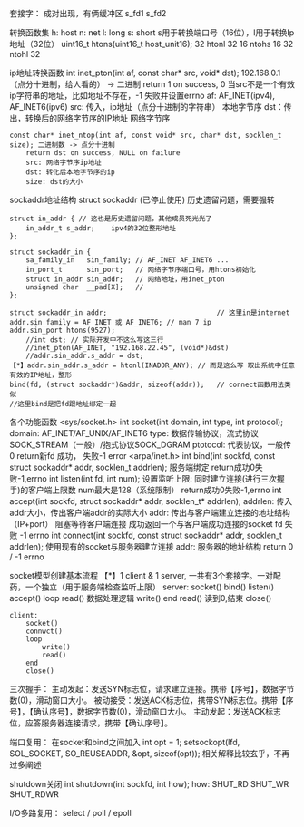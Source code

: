 套接字：
    成对出现，有俩缓冲区
    s_fd1     s_fd2

转换函数集 h: host  n: net  l: long  s: short
    s用于转换端口号（16位），l用于转换Ip地址（32位）
    uint16_t htons(uint16_t host_unit16);
        32   htonl     32
        16   ntohs     16
        32   ntohl     32

ip地址转换函数
    int inet_pton(int af, const char* src, void* dst); 192.168.0.1（点分十进制，给人看的） -> 二进制
        return 1 on success, 0 当src不是一个有效ip字符串的地址，比如地址不存在，-1 失败并设置errno
        af: AF_INET(ipv4), AF_INET6(ipv6)
        src: 传入，ip地址（点分十进制的字符串）    本地字节序
        dst：传出，转换后的网络字节序的IP地址      网络字节序

    const char* inet_ntop(int af, const void* src, char* dst, socklen_t size); 二进制数 -> 点分十进制
        return dst on success, NULL on failure
        src: 网络字节序ip地址
        dst: 转化后本地字节序的ip
        size: dst的大小

sockaddr地址结构
    struct sockaddr (已停止使用)
    历史遗留问题，需要强转

    struct in_addr { // 这也是历史遗留问题，其他成员死光光了
        in_addr_t s_addr;    ipv4的32位整形地址
    };

    struct sockaddr_in {
        sa_family_in   sin_family; // AF_INET AF_INET6 ...
        in_port_t      sin_port;   // 网络字节序端口号，用htons初始化
        struct in_addr sin_addr;   // 网络地址，用inet_pton
        unsigned char  __pad[X];   // 
    };

    struct sockaddr_in addr;                           // 这里in是internet
    addr.sin_family = AF_INET 或 AF_INET6; // man 7 ip
    addr.sin_port htons(9527);
        //int dst; // 实际开发中不这么写这三行
        //inet_pton(AF_INET, "192.168.22.45", (void*)&dst)
        //addr.sin_addr.s_addr = dst;
    【*】addr.sin_addr.s_addr = htonl(INADDR_ANY); // 而是这么写 取出系统中任意有效的IP地址，整形
    bind(fd, (struct sockaddr*)&addr, sizeof(addr));   // connect函数用法类似
    //这里bind是把fd跟地址绑定一起

各个功能函数
    <sys/socket.h>
    int socket(int domain, int type, int protocol);
        domain: AF_INET/AF_UNIX/AF_INET6
        type: 数据传输协议，流式协议SOCK_STREAM（一般）/抱式协议SOCK_DGRAM
        ptotocol: 代表协议，一般传0
        return新fd 成功， 失败-1 error
    <arpa/inet.h>
    int bind(int sockfd, const struct sockaddr* addr, socklen_t addrlen);
        服务端绑定
        return成功0失败-1,errno
    int listen(int fd, int num);
        设置监听上限: 同时建立连接(进行三次握手)的客户端上限数 num最大是128（系统限制）
        return成功0失败-1,errno
    int accept(int sockfd, struct sockaddr* addr, socklen_t* addrlen);
        addrlen: 传入addr大小，传出客户端addr的实际大小
        addr: 传出与客户端建立连接的地址结构（IP+port）
        阻塞等待客户端连接
        成功返回一个与客户端成功连接的socket fd
        失败 -1 errno
    int connect(int sockfd, const struct sockaddr* addr, socklen_t addrlen);
        使用现有的socket与服务器建立连接
        addr: 服务器的地址结构
        return 0 / -1 errno

socket模型创建基本流程
【*】1 client & 1 server, 一共有3个套接字。一对配药，一个独立（用于服务端检查监听上限）
    server:
        socket()
        bind()
        listen()
        accept()
        loop
            read()
            数据处理逻辑
            write()
        end
        read() 读到0,结束
        close()
    
    client:
        socket()
        connwct()
        loop
            write()
            read()
        end
        close()

三次握手：
    主动发起：发送SYN标志位，请求建立连接。携带【序号】，数据字节数(0)，滑动窗口大小。
    被动接受：发送ACK标志位，携带SYN标志位。携带【序号】，【确认序号】，数据字节数(0)，滑动窗口大小。
    主动发起：发送ACK标志位，应答服务器连接请求，携带【确认序号】。

端口复用：
    在socket和bind之间加入
    int opt = 1;
    setsockopt(lfd, SOL_SOCKET, SO_REUSEADDR, &opt, sizeof(opt));
    相关解释比较玄乎，不再过多阐述

shutdown关闭
    int shutdown(int sockfd, int how);
    how: SHUT_RD SHUT_WR SHUT_RDWR

I/O多路复用：
    select / poll / epoll

